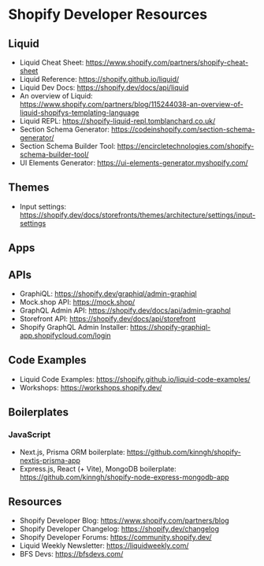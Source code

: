 # Shopify Developer Resources

## Liquid

- Liquid Cheat Sheet: <https://www.shopify.com/partners/shopify-cheat-sheet>
- Liquid Reference: <https://shopify.github.io/liquid/>
- Liquid Dev Docs: <https://shopify.dev/docs/api/liquid>
- An overview of Liquid: <https://www.shopify.com/partners/blog/115244038-an-overview-of-liquid-shopifys-templating-language>
- Liquid REPL: <https://shopify-liquid-repl.tomblanchard.co.uk/>
- Section Schema Generator: <https://codeinshopify.com/section-schema-generator/>
- Section Schema Builder Tool: <https://encircletechnologies.com/shopify-schema-builder-tool/>
- UI Elements Generator: <https://ui-elements-generator.myshopify.com/>

## Themes

- Input settings: <https://shopify.dev/docs/storefronts/themes/architecture/settings/input-settings>

## Apps

## APIs

- GraphiQL: <https://shopify.dev/graphiql/admin-graphiql>
- Mock.shop API: <https://mock.shop/>
- GraphQL Admin API: <https://shopify.dev/docs/api/admin-graphql>
- Storefront API: <https://shopify.dev/docs/api/storefront>
- Shopify GraphQL Admin Installer: <https://shopify-graphiql-app.shopifycloud.com/login>

## Code Examples

- Liquid Code Examples: <https://shopify.github.io/liquid-code-examples/>
- Workshops: <https://workshops.shopify.dev/>

## Boilerplates

### JavaScript

- Next.js, Prisma ORM boilerplate: <https://github.com/kinngh/shopify-nextjs-prisma-app>
- Express.js, React (+ Vite), MongoDB boilerplate: <https://github.com/kinngh/shopify-node-express-mongodb-app>

## Resources

- Shopify Developer Blog: <https://www.shopify.com/partners/blog>
- Shopify Developer Changelog: <https://shopify.dev/changelog>
- Shopify Developer Forums: <https://community.shopify.dev/>
- Liquid Weekly Newsletter: <https://liquidweekly.com/>
- BFS Devs: <https://bfsdevs.com/>
